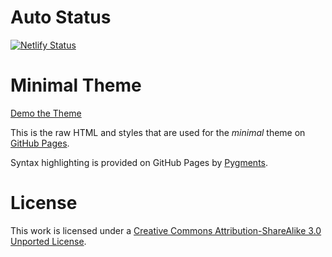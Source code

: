 # Auto Status

[![Netlify Status](https://api.netlify.com/api/v1/badges/472d92c3-be75-46c9-a050-a82a4c88afb7/deploy-status)](https://app.netlify.com/sites/courageous-banoffee-29cd15/deploys)

# Minimal Theme

[Demo the Theme](https://orderedlist.com/minimal/)

This is the raw HTML and styles that are used for the *minimal* theme on [GitHub Pages](http://pages.github.com/).

Syntax highlighting is provided on GitHub Pages by [Pygments](http://pygments.org).

# License

This work is licensed under a [Creative Commons Attribution-ShareAlike 3.0 Unported License](http://creativecommons.org/licenses/by-sa/3.0/).



